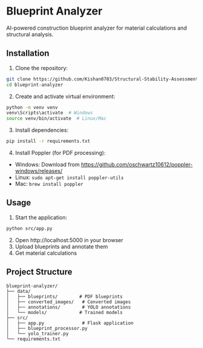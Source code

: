 # Blueprint Analyzer

AI-powered construction blueprint analyzer for material calculations and structural analysis.

## Installation

1. Clone the repository:
```bash
git clone https://github.com/Kishan0703/Structural-Stability-Assessment-Tool-.git
cd blueprint-analyzer
```

2. Create and activate virtual environment:
```bash
python -m venv venv
venv\Scripts\activate  # Windows
source venv/bin/activate  # Linux/Mac
```

3. Install dependencies:
```bash
pip install -r requirements.txt
```

4. Install Poppler (for PDF processing):
- Windows: Download from https://github.com/oschwartz10612/poppler-windows/releases/
- Linux: `sudo apt-get install poppler-utils`
- Mac: `brew install poppler`

## Usage

1. Start the application:
```bash
python src/app.py
```

2. Open http://localhost:5000 in your browser
3. Upload blueprints and annotate them
4. Get material calculations

## Project Structure

```
blueprint-analyzer/
├── data/
│   ├── blueprints/        # PDF blueprints
│   ├── converted_images/   # Converted images
│   ├── annotations/        # YOLO annotations
│   └── models/            # Trained models
├── src/
│   ├── app.py              # Flask application
│   ├── blueprint_processor.py
│   └── yolo_trainer.py
└── requirements.txt
```
